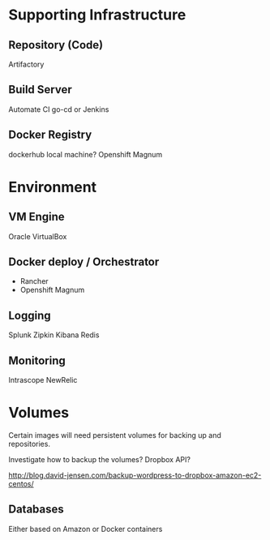 # Supporting Infrastructure

## Repository (Code)

Artifactory

## Build Server 

Automate CI go-cd or Jenkins

## Docker Registry

dockerhub local machine?
Openshift Magnum

# Environment

## VM Engine

Oracle VirtualBox

## Docker deploy / Orchestrator

 * Rancher
 * Openshift Magnum

## Logging

Splunk
Zipkin
Kibana
Redis

## Monitoring

Intrascope
NewRelic

# Volumes

Certain images will need persistent volumes for backing up and repositories.

Investigate how to backup the volumes?
Dropbox API?

http://blog.david-jensen.com/backup-wordpress-to-dropbox-amazon-ec2-centos/

## Databases

Either based on Amazon or Docker containers 
